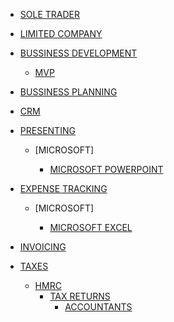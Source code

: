 

- [SOLE TRADER]() <!-- FREELANCING-->
- [LIMITED COMPANY]()

- [BUSSINESS DEVELOPMENT]()
    - [MVP]() <!-- (Minimum viable product) -->

- [BUSSINESS PLANNING]()

- [CRM]() <!-- Customer relationship management -->

- [PRESENTING]()

    - [MICROSOFT]

        - [MICROSOFT POWERPOINT]()

- [EXPENSE TRACKING]()

    - [MICROSOFT]

        - [MICROSOFT EXCEL]()

- [INVOICING]()
- [TAXES]()
    - [HMRC]()
        - [TAX RETURNS]()
            - [ACCOUNTANTS]()